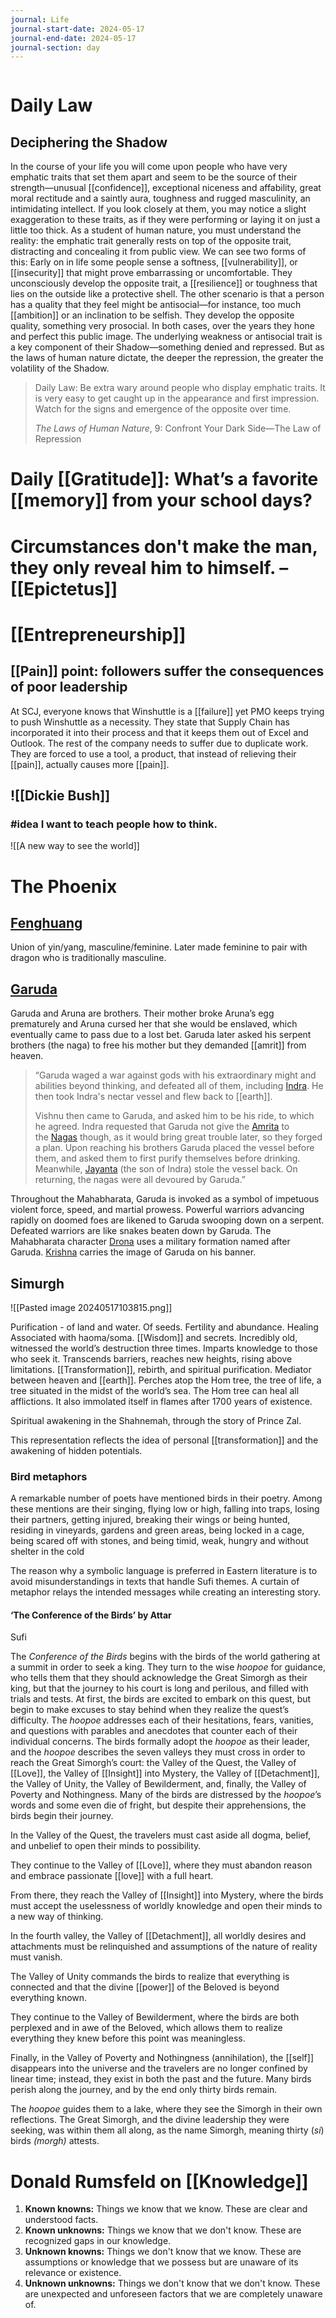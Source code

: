 ```yaml
---
journal: Life
journal-start-date: 2024-05-17
journal-end-date: 2024-05-17
journal-section: day
---
```


```calendar-nav
```

# Daily Law
## Deciphering the Shadow

In the course of your life you will come upon people who have very emphatic traits that set them apart and seem to be the source of their strength—unusual [[confidence]], exceptional niceness and affability, great moral rectitude and a saintly aura, toughness and rugged masculinity, an intimidating intellect. If you look closely at them, you may notice a slight exaggeration to these traits, as if they were performing or laying it on just a little too thick. As a student of human nature, you must understand the reality: the emphatic trait generally rests on top of the opposite trait, distracting and concealing it from public view. We can see two forms of this: Early on in life some people sense a softness, [[vulnerability]], or [[insecurity]] that might prove embarrassing or uncomfortable. They unconsciously develop the opposite trait, a [[resilience]] or toughness that lies on the outside like a protective shell. The other scenario is that a person has a quality that they feel might be antisocial—for instance, too much [[ambition]] or an inclination to be selfish. They develop the opposite quality, something very prosocial. In both cases, over the years they hone and perfect this public image. The underlying weakness or antisocial trait is a key component of their Shadow—something denied and repressed. But as the laws of human nature dictate, the deeper the repression, the greater the volatility of the Shadow.

> Daily Law: Be extra wary around people who display emphatic traits. It is very easy to get caught up in the appearance and first impression. Watch for the signs and emergence of the opposite over time.
> 
> _The Laws of Human Nature_, 9: Confront Your Dark Side—The Law of Repression

# Daily [[Gratitude]]: What’s a favorite [[memory]] from your school days?


# Circumstances don't make the man, they only reveal him to himself. –[[Epictetus]]


# [[Entrepreneurship]]

## [[Pain]] point: followers suffer the consequences of poor leadership

At SCJ, everyone knows that Winshuttle is a [[failure]] yet PMO keeps trying to push Winshuttle as a necessity. They state that Supply Chain has incorporated it into their process and that it keeps them out of Excel and Outlook. The rest of the company needs to suffer due to duplicate work. They are forced to use a tool, a product, that instead of relieving their [[pain]], actually causes more [[pain]].

## ![[Dickie Bush]]


### #idea I want to teach people how to think. 
![[A new way to see the world]]
# The Phoenix

## [Fenghuang](https://en.wikipedia.org/wiki/Fenghuang)

Union of yin/yang, masculine/feminine. Later made feminine to pair with dragon who is traditionally masculine.

## [Garuda](https://en.wikipedia.org/wiki/Garuda)

Garuda and Aruna are brothers. Their mother broke Aruna’s egg prematurely and Aruna cursed her that she would be enslaved, which eventually came to pass due to a lost bet. Garuda later asked his serpent brothers (the naga) to free his mother but they demanded [[amrit]] from heaven.

> “Garuda waged a war against gods with his extraordinary might and abilities beyond thinking, and defeated all of them, including [Indra](https://en.wikipedia.org/wiki/Indra "Indra"). He then took Indra's nectar vessel and flew back to [[earth]]. 
> 
> Vishnu then came to Garuda, and asked him to be his ride, to which he agreed. Indra requested that Garuda not give the [Amrita](https://en.wikipedia.org/wiki/Amrita "Amrita") to the [Nagas](https://en.wikipedia.org/wiki/N%C4%81ga "Nāga") though, as it would bring great trouble later, so they forged a plan. Upon reaching his brothers Garuda placed the vessel before them, and asked them to first purify themselves before drinking. Meanwhile, [Jayanta](https://en.wikipedia.org/wiki/Jayanta "Jayanta") (the son of Indra) stole the vessel back. On returning, the nagas were all devoured by Garuda.”

Throughout the Mahabharata, Garuda is invoked as a symbol of impetuous violent force, speed, and martial prowess. Powerful warriors advancing rapidly on doomed foes are likened to Garuda swooping down on a serpent. Defeated warriors are like snakes beaten down by Garuda. The Mahabharata character [Drona](https://en.wikipedia.org/wiki/Drona "Drona") uses a military formation named after Garuda. [Krishna](https://en.wikipedia.org/wiki/Krishna "Krishna") carries the image of Garuda on his banner.


## Simurgh
![[Pasted image 20240517103815.png]]

Purification - of land and water. Of seeds. Fertility and abundance.
Healing
Associated with haoma/soma.
[[Wisdom]] and secrets. Incredibly old, witnessed the world’s destruction three times. Imparts knowledge to those who seek it. 
Transcends barriers, reaches new heights, rising above limitations.
[[Transformation]], rebirth, and spiritual purification.
Mediator between heaven and [[earth]]. 
Perches atop the Hom tree, the tree of life, a tree situated in the midst of the world’s sea. The Hom tree can heal all afflictions. 
It also immolated itself in flames after 1700 years of existence. 


Spiritual awakening in the Shahnemah, through the story of Prince Zal.

This representation reflects the idea of personal [[transformation]] and the awakening of hidden potentials.
### Bird metaphors
  
A remarkable number of poets have mentioned birds in their poetry. Among these mentions are their singing, flying low or high, falling into traps, losing their partners, getting injured, breaking their wings or being hunted, residing in vineyards, gardens and green areas, being locked in a cage, being scared off with stones, and being timid, weak, hungry and without shelter in the cold

  
The reason why a symbolic language is preferred in Eastern literature is to avoid misunderstandings in texts that handle Sufi themes. A curtain of metaphor relays the intended messages while creating an interesting story.

#### ‘The Conference of the Birds’ by Attar
Sufi

The _Conference of the Birds_ begins with the birds of the world gathering at a summit in order to seek a king. They turn to the wise _hoopoe_ for guidance, who tells them that they should acknowledge the Great Simorgh as their king, but that the journey to his court is long and perilous, and filled with trials and tests. At first, the birds are excited to embark on this quest, but begin to make excuses to stay behind when they realize the quest’s difficulty. The _hoopoe_ addresses each of their hesitations, fears, vanities, and questions with parables and anecdotes that counter each of their individual concerns. The birds formally adopt the _hoopoe_ as their leader, and the _hoopoe_ describes the seven valleys they must cross in order to reach the Great Simorgh’s court: the Valley of the Quest, the Valley of [[Love]], the Valley of [[Insight]] into Mystery, the Valley of [[Detachment]], the Valley of Unity, the Valley of Bewilderment, and, finally, the Valley of Poverty and Nothingness. Many of the birds are distressed by the _hoopoe_’s words and some even die of fright, but despite their apprehensions, the birds begin their journey.

In the Valley of the Quest, the travelers must cast aside all dogma, belief, and unbelief to open their minds to possibility. 

They continue to the Valley of [[Love]], where they must abandon reason and embrace passionate [[love]] with a full heart. 

From there, they reach the Valley of [[Insight]] into Mystery, where the birds must accept the uselessness of worldly knowledge and open their minds to a new way of thinking. 

In the fourth valley, the Valley of [[Detachment]], all worldly desires and attachments must be relinquished and assumptions of the nature of reality must vanish. 

The Valley of Unity commands the birds to realize that everything is connected and that the divine [[power]] of the Beloved is beyond everything known. 

They continue to the Valley of Bewilderment, where the birds are both perplexed and in awe of the Beloved, which allows them to realize everything they knew before this point was meaningless. 

Finally, in the Valley of Poverty and Nothingness (annihilation), the [[self]] disappears into the universe and the travelers are no longer confined by linear time; instead, they exist in both the past and the future. Many birds perish along the journey, and by the end only thirty birds remain. 

The _hoopoe_ guides them to a lake, where they see the Simorgh in their own reflections. The Great Simorgh, and the divine leadership they were seeking, was within them all along, as the name Simorgh, meaning thirty (_si_) birds _(morgh)_ attests.
# Donald Rumsfeld on [[Knowledge]]

1. **Known knowns:** Things we know that we know. These are clear and understood facts.
2. **Known unknowns:** Things we know that we don't know. These are recognized gaps in our knowledge.
3. **Unknown knowns:** Things we don't know that we know. These are assumptions or knowledge that we possess but are unaware of its relevance or existence.
4. **Unknown unknowns:** Things we don't know that we don't know. These are unexpected and unforeseen factors that we are completely unaware of.


